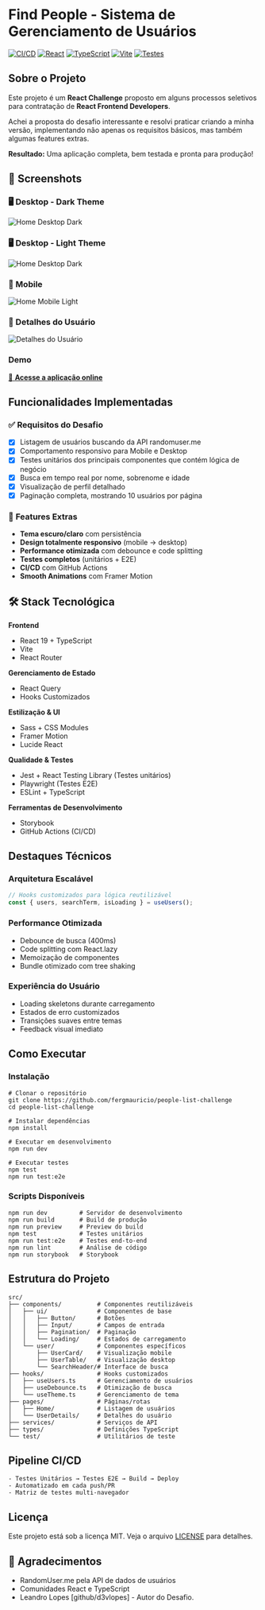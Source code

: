 # Find People - Sistema de Gerenciamento de Usuários

[![CI/CD](https://github.com/fergmauricio/people-list-challenge/actions/workflows/ci.yml/badge.svg)](https://github.com/fergmauricio/people-list-challenge/actions)
[![React](https://img.shields.io/badge/React-18.2.0-%2361DAFB)](https://reactjs.org/)
[![TypeScript](https://img.shields.io/badge/TypeScript-5.0+-%233178C6)](https://www.typescriptlang.org/)
[![Vite](https://img.shields.io/badge/Vite-4.0-%23646CFF)](https://vitejs.dev/)
[![Testes](https://img.shields.io/badge/testes-unitários%20%2B%20e2e-%2344CC11)](https://testing-library.com/)

## Sobre o Projeto

Este projeto é um **React Challenge** proposto em alguns processos seletivos para contratação de **React Frontend Developers**.

Achei a proposta do desafio interessante e resolvi praticar criando a minha versão, implementando não apenas os requisitos básicos, mas também algumas features extras.

**Resultado:** Uma aplicação completa, bem testada e pronta para produção!

## 📸 Screenshots

### 🖥️ Desktop - Dark Theme

![Home Desktop Dark](https://github.com/fergmauricio/people-list-challenge/blob/main/docs/desktop_list_dark.jpg)

### 🖥️ Desktop - Light Theme

![Home Desktop Dark](https://github.com/fergmauricio/people-list-challenge/blob/main/docs/desktop_list_white.jpg)

### 📱 Mobile

![Home Mobile Light](https://github.com/fergmauricio/people-list-challenge/blob/main/docs/mobile_list.jpg)

### 👤 Detalhes do Usuário

![Detalhes do Usuário](https://github.com/fergmauricio/people-list-challenge/blob/main/docs/desktop_user_detail.jpg)

### Demo

[🔗 **Acesse a aplicação online**](https://people-list-challenge-w29s.vercel.app/)

## Funcionalidades Implementadas

### ✅ **Requisitos do Desafio**

- [x] Listagem de usuários buscando da API randomuser.me
- [x] Comportamento responsivo para Mobile e Desktop
- [x] Testes unitários dos principais componentes que contém lógica de negócio
- [x] Busca em tempo real por nome, sobrenome e idade
- [x] Visualização de perfil detalhado
- [x] Paginação completa, mostrando 10 usuários por página

### 🚀 **Features Extras**

- **Tema escuro/claro** com persistência
- **Design totalmente responsivo** (mobile → desktop)
- **Performance otimizada** com debounce e code splitting
- **Testes completos** (unitários + E2E)
- **CI/CD** com GitHub Actions
- **Smooth Animations** com Framer Motion

## 🛠 Stack Tecnológica

**Frontend**

- React 19 + TypeScript
- Vite
- React Router

**Gerenciamento de Estado**

- React Query
- Hooks Customizados

**Estilização & UI**

- Sass + CSS Modules
- Framer Motion
- Lucide React

**Qualidade & Testes**

- Jest + React Testing Library (Testes unitários)
- Playwright (Testes E2E)
- ESLint + TypeScript

**Ferramentas de Desenvolvimento**

- Storybook
- GitHub Actions (CI/CD)

## Destaques Técnicos

### **Arquitetura Escalável**

```typescript
// Hooks customizados para lógica reutilizável
const { users, searchTerm, isLoading } = useUsers();
```

### **Performance Otimizada**

- Debounce de busca (400ms)
- Code splitting com React.lazy
- Memoização de componentes
- Bundle otimizado com tree shaking

### **Experiência do Usuário**

- Loading skeletons durante carregamento
- Estados de erro customizados
- Transições suaves entre temas
- Feedback visual imediato

## Como Executar

### **Instalação**

```
# Clonar o repositório
git clone https://github.com/fergmauricio/people-list-challenge
cd people-list-challenge

# Instalar dependências
npm install

# Executar em desenvolvimento
npm run dev

# Executar testes
npm test
npm run test:e2e
```

### **Scripts Disponíveis**

```
npm run dev         # Servidor de desenvolvimento
npm run build       # Build de produção
npm run preview     # Preview do build
npm test            # Testes unitários
npm run test:e2e    # Testes end-to-end
npm run lint        # Análise de código
npm run storybook   # Storybook
```

## Estrutura do Projeto

```
src/
├── components/          # Componentes reutilizáveis
│   ├── ui/              # Componentes de base
│   │   ├── Button/      # Botões
│   │   ├── Input/       # Campos de entrada
│   │   ├── Pagination/  # Paginação
│   │   └── Loading/     # Estados de carregamento
│   └── user/            # Componentes específicos
│       ├── UserCard/    # Visualização mobile
│       ├── UserTable/   # Visualização desktop
│       └── SearchHeader/# Interface de busca
├── hooks/               # Hooks customizados
│   ├── useUsers.ts      # Gerenciamento de usuários
│   ├── useDebounce.ts   # Otimização de busca
│   └── useTheme.ts      # Gerenciamento de tema
├── pages/               # Páginas/rotas
│   ├── Home/            # Listagem de usuários
│   └── UserDetails/     # Detalhes do usuário
├── services/            # Serviços de API
├── types/               # Definições TypeScript
└── test/                # Utilitários de teste
```

## Pipeline CI/CD

```
- Testes Unitários → Testes E2E → Build → Deploy
- Automatizado em cada push/PR
- Matriz de testes multi-navegador
```

## Licença

Este projeto está sob a licença MIT. Veja o arquivo [LICENSE](LICENSE) para detalhes.

## 🙏 Agradecimentos

- RandomUser.me pela API de dados de usuários
- Comunidades React e TypeScript
- Leandro Lopes [github/d3vlopes] - Autor do Desafio.
